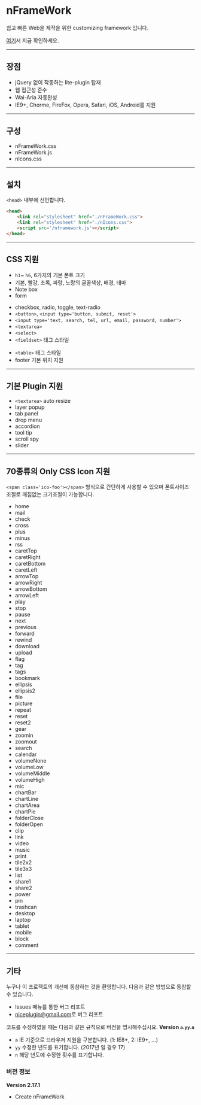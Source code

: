 # nFrameWork
쉽고 빠른 Web을 제작을 위한 customizing framework 입니다.

[여기](https://niceplugin.github.io/nFrameWork/)서 지금 확인하세요.

***

## 장점

* jQuery 없이 작동하는 lite-plugin 탑재
* 웹 접근성 준수
* Wai-Aria 자동완성
* IE9+, Chorme, FireFox, Opera, Safari, iOS, Android를 지원

***

## 구성

* nFrameWork.css
* nFrameWork.js
* nIcons.css

***

## 설치
`<head>` 내부에 선언합니다.
```html    
<head>
    <link rel="stylesheet" href="./nFrameWork.css">
    <link rel="stylesheet" href="./nIcons.css">
    <script src='/nframework.js'></script>
</head>
```

***

## CSS 지원

* `h1`~ `h6`, 6가지의 기본 폰트 크기
* 기본, 빨강, 초록, 파랑, 노랑의 글꼴색상, 배경, 태마
* Note box
* form
 - checkbox, radio, toggle, text-radio
 - `<button>`, `<input type='button, submit, reset'>`
 - `<input type='text, search, tel, url, email, password, number'>`
 - `<textarea>`
 - `<select>`
 - `<fieldset>` 태그 스타일
* `<table>` 태그 스타일
* footer 기본 위치 지원

***

## 기본 Plugin 지원

* `<textarea>` auto resize
* layer popup
* tab panel
* drop menu
* accordion
* tool tip
* scroll spy
* slider

***

## 70종류의 Only CSS Icon 지원
`<span class='ico-foo'></span>` 형식으로 간단하게 사용할 수 있으며 폰트사이즈 조절로 깨짐없는 크기조절이 가능합니다.
* home
* mail
* check
* cross
* plus
* minus
* rss
* caretTop
* caretRight
* caretBottom
* caretLeft
* arrowTop
* arrowRight
* arrowBottom
* arrowLeft
* play
* stop
* pause
* next
* previous
* forward
* rewind
* download
* upload
* flag
* tag
* tags
* bookmark
* ellipsis
* ellipsis2
* file
* picture
* repeat
* reset
* reset2
* gear
* zoomin
* zoomout
* search
* calendar
* volumeNone
* volumeLow
* volumeMiddle
* volumeHigh
* mic
* chartBar
* chartLine
* chartArea
* chartPie
* folderClose
* folderOpen
* clip
* link
* video
* music
* print
* tile2x2
* tile3x3
* list
* share1
* share2
* power
* pin
* trashcan
* desktop
* laptop
* tablet
* mobile
* block
* comment

***

## 기타
누구나 이 프로젝트의 개선에 동참하는 것을 환영합니다.
다음과 같은 방법으로 동참할 수 있습니다.
* Issues 매뉴를 통한 버그 리포트
* <niceplugin@gmail.com>로 버그 리포트


코드를 수정하였을 때는 다음과 같은 규칙으로 버전을 명시해주십시요.
**Version `a`.`yy`.`n`**
* `a` IE 기준으로 브라우저 지원을 구분합니다. (1: IE8+, 2: IE9+, ...)
* `yy` 수정한 년도를 표기합니다. (2017년 일 경우 17)
* `n` 해당 년도에 수정한 횟수를 표기합니다.

### 버전 정보
**Version 2.17.1**
* Create nFrameWork

